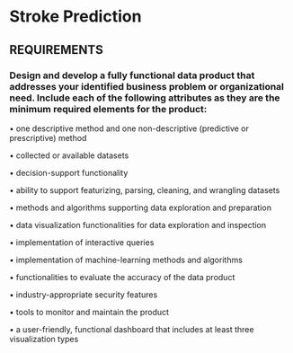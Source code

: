 # Stroke Prediction

## REQUIREMENTS

### <b>  Design and develop a fully functional data product that addresses your identified business problem or organizational need. Include each of the following attributes as they are the minimum required elements for the product:</b>

•  one descriptive method and one non-descriptive (predictive or prescriptive) method

•  collected or available datasets

•  decision-support functionality

•  ability to support featurizing, parsing, cleaning, and wrangling datasets

•  methods and algorithms supporting data exploration and preparation

•  data visualization functionalities for data exploration and inspection

•  implementation of interactive queries

•  implementation of machine-learning methods and algorithms

•  functionalities to evaluate the accuracy of the data product

•  industry-appropriate security features

•  tools to monitor and maintain the product

•  a user-friendly, functional dashboard that includes at least three visualization types
